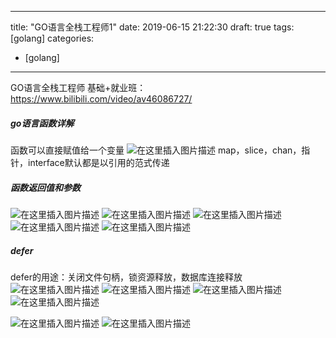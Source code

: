 
---
title: "GO语言全栈工程师1"
date: 2019-06-15 21:22:30
draft: true
tags: [golang]
categories:
- [golang]
---

GO语言全栈工程师 基础+就业班：https://www.bilibili.com/video/av46086727/

##### go语言函数详解
函数可以直接赋值给一个变量
![在这里插入图片描述](https://img-blog.csdnimg.cn/20190620084226797.png?x-oss-process=image/watermark,type_ZmFuZ3poZW5naGVpdGk,shadow_10,text_aHR0cHM6Ly9ibG9nLmNzZG4ubmV0L3dmazI5NzUwMTk2NzE=,size_16,color_FFFFFF,t_70)
map，slice，chan，指针，interface默认都是以引用的范式传递

##### 函数返回值和参数
![在这里插入图片描述](https://img-blog.csdnimg.cn/2019062011291621.png?x-oss-process=image/watermark,type_ZmFuZ3poZW5naGVpdGk,shadow_10,text_aHR0cHM6Ly9ibG9nLmNzZG4ubmV0L3dmazI5NzUwMTk2NzE=,size_16,color_FFFFFF,t_70)
![在这里插入图片描述](https://img-blog.csdnimg.cn/20190620112947325.png?x-oss-process=image/watermark,type_ZmFuZ3poZW5naGVpdGk,shadow_10,text_aHR0cHM6Ly9ibG9nLmNzZG4ubmV0L3dmazI5NzUwMTk2NzE=,size_16,color_FFFFFF,t_70)
![在这里插入图片描述](https://img-blog.csdnimg.cn/20190620113051270.png?x-oss-process=image/watermark,type_ZmFuZ3poZW5naGVpdGk,shadow_10,text_aHR0cHM6Ly9ibG9nLmNzZG4ubmV0L3dmazI5NzUwMTk2NzE=,size_16,color_FFFFFF,t_70)
![在这里插入图片描述](https://img-blog.csdnimg.cn/20190620113608353.png)
![在这里插入图片描述](https://img-blog.csdnimg.cn/20190620113540426.png?x-oss-process=image/watermark,type_ZmFuZ3poZW5naGVpdGk,shadow_10,text_aHR0cHM6Ly9ibG9nLmNzZG4ubmV0L3dmazI5NzUwMTk2NzE=,size_16,color_FFFFFF,t_70)

##### defer
defer的用途：关闭文件句柄，锁资源释放，数据库连接释放
![在这里插入图片描述](https://img-blog.csdnimg.cn/20190620113941509.png?x-oss-process=image/watermark,type_ZmFuZ3poZW5naGVpdGk,shadow_10,text_aHR0cHM6Ly9ibG9nLmNzZG4ubmV0L3dmazI5NzUwMTk2NzE=,size_16,color_FFFFFF,t_70)
![在这里插入图片描述](https://img-blog.csdnimg.cn/20190620114242786.png?x-oss-process=image/watermark,type_ZmFuZ3poZW5naGVpdGk,shadow_10,text_aHR0cHM6Ly9ibG9nLmNzZG4ubmV0L3dmazI5NzUwMTk2NzE=,size_16,color_FFFFFF,t_70)
![在这里插入图片描述](https://img-blog.csdnimg.cn/20190620114227254.png?x-oss-process=image/watermark,type_ZmFuZ3poZW5naGVpdGk,shadow_10,text_aHR0cHM6Ly9ibG9nLmNzZG4ubmV0L3dmazI5NzUwMTk2NzE=,size_16,color_FFFFFF,t_70)
![在这里插入图片描述](https://img-blog.csdnimg.cn/2019062011434432.png?x-oss-process=image/watermark,type_ZmFuZ3poZW5naGVpdGk,shadow_10,text_aHR0cHM6Ly9ibG9nLmNzZG4ubmV0L3dmazI5NzUwMTk2NzE=,size_16,color_FFFFFF,t_70)

![在这里插入图片描述](https://img-blog.csdnimg.cn/20190620171302309.png?x-oss-process=image/watermark,type_ZmFuZ3poZW5naGVpdGk,shadow_10,text_aHR0cHM6Ly9ibG9nLmNzZG4ubmV0L3dmazI5NzUwMTk2NzE=,size_16,color_FFFFFF,t_70)
![在这里插入图片描述](https://img-blog.csdnimg.cn/20190620171454201.png?x-oss-process=image/watermark,type_ZmFuZ3poZW5naGVpdGk,shadow_10,text_aHR0cHM6Ly9ibG9nLmNzZG4ubmV0L3dmazI5NzUwMTk2NzE=,size_16,color_FFFFFF,t_70)